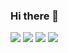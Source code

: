### Hi there 👋

<div></div>
<img src="https://img.shields.io/badge/C-000000?style=flat-square&logo=c%2B%2B&logocolor=white"/> <img src="https://img.shields.io/badge/C++-000000?style=flat-square&logo=c%2B%2B&logocolor=white"/> <img src="https://img.shields.io/badge/Csharp-000000?style=flat-square&logo=csharp&logocolor=white"/> <img src="https://img.shields.io/badge/Unity-000000?style=flat-square&logo=unity&logocolor=white"/>




<!--
**ginpa0886/ginpa0886** is a ✨ _special_ ✨ repository because its `README.md` (this file) appears on your GitHub profile.

Here are some ideas to get you started:

- 🔭 I’m currently working on ...
- 🌱 I’m currently learning ...
- 👯 I’m looking to collaborate on ...
- 🤔 I’m looking for help with ...
- 💬 Ask me about ...
- 📫 How to reach me: ...
- 😄 Pronouns: ...
- ⚡ Fun fact: ...
-->
